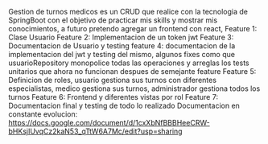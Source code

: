 Gestion de turnos medicos es un CRUD que realice con la tecnologia de SpringBoot con el objetivo de practicar mis skills y mostrar mis conocimientos, a futuro pretendo agregar un frontend con react,
Feature 1: Clase Usuario
Feature 2: Implementacion de un token jwt
Feature 3: Documentacion de Usuario y testing
feature 4: documentacion de la implementacion del jwt y testing del mismo, algunos fixes como que usuarioRepository monopolice todas las operaciones y arreglas los tests unitarios que ahora no funcionan despues de semejante feature
Feature 5: Definicion de roles, usuario gestiona sus turnos con diferentes especialistas, medico gestiona sus turnos, administrador gestiona todos los turnos
Feature 6: Frontend y diferentes vistas por rol
Feature 7: Documentacion final y testing de todo lo realizado
Documentacion en constante evolucion: https://docs.google.com/document/d/1cxXbNfBBBHeeCRW-bHKsjIUvqCz2kaN53_qTtW6A7Mc/edit?usp=sharing
